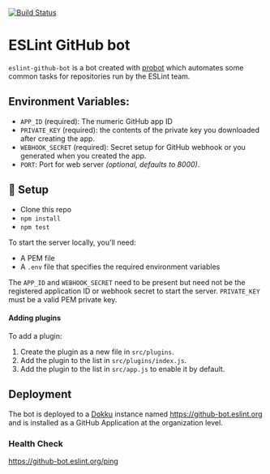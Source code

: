 [![Build Status](https://github.com/eslint/eslint-github-bot/workflows/CI/badge.svg)](https://github.com/eslint/eslint-github-bot/actions)

# ESLint GitHub bot

`eslint-github-bot` is a bot created with [probot](https://github.com/probot/probot) which automates some common tasks for repositories run by the ESLint team.

## Environment Variables:

* `APP_ID` (required): The numeric GitHub app ID
* `PRIVATE_KEY` (required): the contents of the private key you downloaded after creating the app.
* `WEBHOOK_SECRET` (required): Secret setup for GitHub webhook or you generated when you created the app.
* `PORT`: Port for web server _(optional, defaults to 8000)_.

## :wrench: Setup

* Clone this repo
* `npm install`
* `npm test`

To start the server locally, you'll need:

* A PEM file
* A `.env` file that specifies the required environment variables

The `APP_ID` and `WEBHOOK_SECRET` need to be present but need not be the registered application ID or webhook secret to start the server. `PRIVATE_KEY` must be a valid PEM private key.

#### Adding plugins

To add a plugin:

1. Create the plugin as a new file in `src/plugins`.
1. Add the plugin to the list in `src/plugins/index.js`.
1. Add the plugin to the list in `src/app.js` to enable it by default.

## Deployment

The bot is deployed to a [Dokku](https://dokku.com) instance named <https://github-bot.eslint.org> and is installed as a GitHub Application at the organization level.

### Health Check

<https://github-bot.eslint.org/ping>
